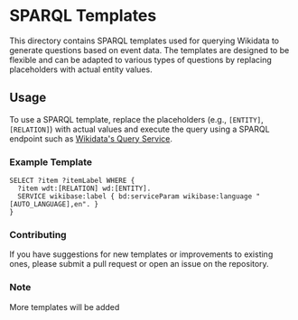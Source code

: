 # SPARQL Templates

This directory contains SPARQL templates used for querying Wikidata to generate questions based on event data. The templates are designed to be flexible and can be adapted to various types of questions by replacing placeholders with actual entity values.

## Usage

To use a SPARQL template, replace the placeholders (e.g., `[ENTITY]`, `[RELATION]`) with actual values and execute the query using a SPARQL endpoint such as [Wikidata's Query Service](https://query.wikidata.org/).

### Example Template

```sparql
SELECT ?item ?itemLabel WHERE {
  ?item wdt:[RELATION] wd:[ENTITY].
  SERVICE wikibase:label { bd:serviceParam wikibase:language "[AUTO_LANGUAGE],en". }
}
```
### Contributing

If you have suggestions for new templates or improvements to existing ones, please submit a pull request or open an issue on the repository.

### Note

More templates will be added
